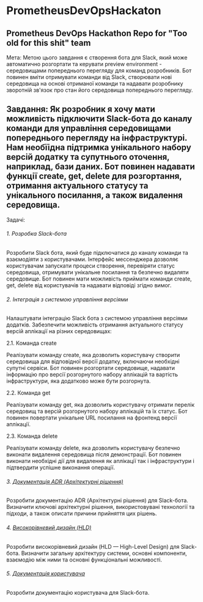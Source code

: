 # PrometheusDevOpsHackaton
Prometheus DevOps Hackathon Repo for "Too old for this shit" team
------------

Мета: Метою цього завдання є створення бота для Slack, який може автоматично розгортати та керувати preview environment - середовищами попереднього перегляду для команд розробників. Бот повинен вміти отримувати команди від Slack, створювати нові середовища на основі отриманої команди та надавати розробнику зворотній зв'язок про стан його середовища попереднього перегляду.

Завдання: Як розробник я хочу мати можливість підключити Slack-бота до каналу команди для управління середовищами попереднього перегляду на інфраструктурі. Нам необїідна підтримка унікального набору версій додатку та супутнього оточення, наприклад, бази даних. Бот повинен надавати функції create, get, delete для розгортання, отримання актуального статусу та унікального посилання, а також видалення середовища.
------------
Задачі:

###### 1. Розробка Slack-бота

Розробити Slack бота, який буде підключатися до каналу команди та взаємодіяти з користувачами. Інтерфейс мессенджера дозволяє користувачам запускати процеси створення, перевіряти статус середовища, отримувати унікальне посилання та безпечно видаляти середовище. Бот повинен мати можливість приймати команди create, get, delete від користувачів та надавати відповіді згідно вимог.

###### 2. Інтеграція з системою управління версіями

Налаштувати інтеграцію Slack бота з системою управління версіями додатків. Забезпечити можливість отримання актуального статусу версій аплікації на різних середовищах:

2.1. Команда create

Реалізувати команду create, яка дозволить користувачу створити середовища для відповідної версії додатку, включаючи необхідні супутні сервіси. Бот повинен розгортати середовище, надавати інформацію про версії розгорнутого набору аплікацій та вартість інфраструктури, яка додатково може бути розгорнута.

2.2. Команда get

Реалізувати команду get, яка дозволить користувачу отримати перелік середовищ та версій розгорнутого набору аплікацій та їх статус. Бот повинен повертати унікальне URL посилання на фронтенд версії аплікації.

2.3. Команда delete

Реалізувати команду delete, яка дозволить користувачу безпечно виконати видалення середовища після демонстрації. Бот повинен виконати необхідні дії для видалення як аплікації так і інфраструктури і підтвердити успішне виконання операції.

###### 3. [Документація ADR (Архітектурні рішення)](./docs/ADR/index.md)

Розробити документацію ADR (Архітектурні рішення) для Slack-бота. Визначити ключові архітектурні рішення, використовувані технології та підходи, а також описати причини прийняття цих рішень.

###### 4. [Високорівневий дизайн (HLD)](./docs/HLD/index.md)

Розробити високорівневий дизайн (HLD — High-Level Design) для Slack-бота. Визначити загальну архітектуру системи, основні компоненти, взаємодію між ними та основні функціональні можливості. 

###### 5. [Документація користувача](./integrationBot/README.md)

Розробити документацію користувача для Slack-бота.